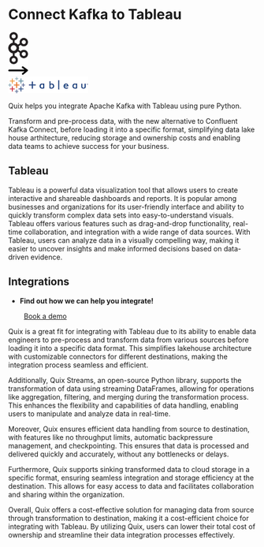 # Connect Kafka to Tableau

<div class="connect-images cards blog-grid-card" markdown>
<div>
<img src="../images/kafka_logo.png" width="40px" />
</div>
<div>
<img src="../images/arrow.svg" width="40px" />
</div>
<div>
<img src="./images/tableau_1.jpg" />
</div>
</div>

Quix helps you integrate Apache Kafka with Tableau using pure Python.

Transform and pre-process data, with the new alternative to Confluent Kafka Connect, before loading it into a specific format, simplifying data lake house arthitecture, reducing storage and ownership costs and enabling data teams to achieve success for your business.

## Tableau

Tableau is a powerful data visualization tool that allows users to create interactive and shareable dashboards and reports. It is popular among businesses and organizations for its user-friendly interface and ability to quickly transform complex data sets into easy-to-understand visuals. Tableau offers various features such as drag-and-drop functionality, real-time collaboration, and integration with a wide range of data sources. With Tableau, users can analyze data in a visually compelling way, making it easier to uncover insights and make informed decisions based on data-driven evidence.

## Integrations

<div class="grid cards" markdown>

- __Find out how we can help you integrate!__

    <a class="md-button md-button--primary" href="https://share.hsforms.com/1iW0TmZzKQMChk0lxd_tGiw4yjw2?__hstc=175542013.2303933fbd746c0ac86d9ccbe9bc9100.1728383268831.1729603416735.1729620918855.31&__hssc=175542013.1.1729620918855&__hsfp=2132701734" target="_blank" style="margin:.5rem;">Book a demo</a>

</div>


Quix is a great fit for integrating with Tableau due to its ability to enable data engineers to pre-process and transform data from various sources before loading it into a specific data format. This simplifies lakehouse architecture with customizable connectors for different destinations, making the integration process seamless and efficient.

Additionally, Quix Streams, an open-source Python library, supports the transformation of data using streaming DataFrames, allowing for operations like aggregation, filtering, and merging during the transformation process. This enhances the flexibility and capabilities of data handling, enabling users to manipulate and analyze data in real-time.

Moreover, Quix ensures efficient data handling from source to destination, with features like no throughput limits, automatic backpressure management, and checkpointing. This ensures that data is processed and delivered quickly and accurately, without any bottlenecks or delays.

Furthermore, Quix supports sinking transformed data to cloud storage in a specific format, ensuring seamless integration and storage efficiency at the destination. This allows for easy access to data and facilitates collaboration and sharing within the organization.

Overall, Quix offers a cost-effective solution for managing data from source through transformation to destination, making it a cost-efficient choice for integrating with Tableau. By utilizing Quix, users can lower their total cost of ownership and streamline their data integration processes effectively.


